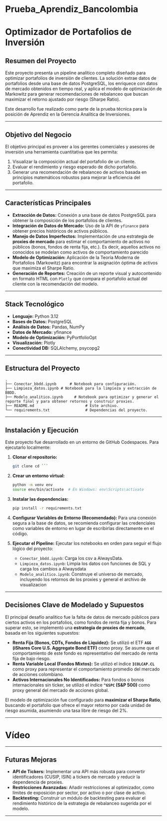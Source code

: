 # Prueba_Aprendiz_Bancolombia
# Optimizador de Portafolios de Inversión

## Resumen del Proyecto

Este proyecto presenta un pipeline analítico completo diseñado para optimizar portafolios de inversión de clientes. La solución extrae datos de portafolios desde una base de datos PostgreSQL, los enriquece con datos de mercado obtenidos en tiempo real, y aplica el modelo de optimización de Markowitz para generar recomendaciones de rebalanceo que buscan maximizar el retorno ajustado por riesgo (Sharpe Ratio).

Este desarrollo fue realizado como parte de la prueba técnica para la posición de Aprendiz en la Gerencia Analítica de Inversiones.

---

## Objetivo del Negocio

El objetivo principal es proveer a los gerentes comerciales y asesores de inversión una herramienta cuantitativa que les permita:
1.  Visualizar la composición actual del portafolio de un cliente.
2.  Evaluar el rendimiento y riesgo esperado de dicho portafolio.
3.  Generar una recomendación de rebalanceo de activos basada en principios matemáticos robustos para mejorar la eficiencia del portafolio.

---

## Características Principales

* **Extracción de Datos:** Conexión a una base de datos PostgreSQL para obtener la composición de los portafolios de clientes.
* **Integración de Datos de Mercado:** Uso de la API de `yfinance` para obtener precios históricos de activos públicos.
* **Manejo de Datos Imperfectos:** Implementación de una estrategia de **proxies de mercado** para estimar el comportamiento de activos no públicos (bonos, fondos de renta fija, etc.). Es decir, aquellos activos no conocidos se modelan como activos de comportamiento parecido
* **Modelo de Optimización:** Aplicación de la Teoría Moderna de Portafolios (Markowitz) para encontrar la asignación óptima de activos que maximiza el Sharpe Ratio.
* **Generación de Reportes:** Creación de un reporte visual y autocontenido en formato HTML con `Plotly` que compara el portafolio actual del cliente con la recomendación del modelo.

---

## Stack Tecnológico

* **Lenguaje:** Python 3.12
* **Bases de Datos:** PostgreSQL
* **Análisis de Datos:** Pandas, NumPy
* **Datos de Mercado:** yfinance
* **Modelo de Optimización:** PyPortfolioOpt
* **Visualización:** Plotly
* **Conectividad DB:** SQLAlchemy, psycopg2

---

## Estructura del Proyecto

```
.
├── Conectar_bbdd.ipynb      # Notebook para configuración.
├── Limpieza_datos.ipynb # Notebook para la limpieza y extracción de BBDD.
├── Modelo_analitico.ipynb     # Notebook para optimizar y generar el reporte final y para obtener retornos y construir proxies.
├── README.md                       # Este archivo.
└── requirements.txt                # Dependencias del proyecto.
```

---

## Instalación y Ejecución

Este proyecto fue desarrollado en un entorno de GitHub Codespaces. Para ejecutarlo localmente:

1.  **Clonar el repositorio:**
    ```bash
    git clone cd ```

2.  **Crear un entorno virtual:**
    ```bash
    python -m venv env
    source env/bin/activate  # En Windows: env\Scripts\activate
    ```

3.  **Instalar las dependencias:**
    ```bash
    pip install -r requirements.txt
    ```
4.  **Configurar Variables de Entorno (Recomendado):**
    Para una conexión segura a la base de datos, se recomienda configurar las credenciales como variables de entorno en lugar de escribirlas directamente en el código.

5.  **Ejecutar el Pipeline:**
    Ejecutar los notebooks en orden para seguir el flujo lógico del proyecto:
    * `Conectar_bbdd.ipynb`: Carga los csv a AlwaysData.
    * `Limpieza_datos.ipynb`: Limpia los datos con funciones de SQL y carga los cambios a Alwaysdata
    * `Modelo_analitico.ipynb`: Construye el universo de mercado, incluyendo los retornos de los proxies y general el archivo de visualizacion

---

## Decisiones Clave de Modelado y Supuestos

El principal desafío analítico fue la falta de datos de mercado públicos para ciertos activos en los portafolios, como fondos de renta fija y bonos. Para superar esto, se implementó una **estrategia de proxies de mercado**, basada en los siguientes supuestos:

* **Renta Fija (Bonos, CDTs, Fondos de Liquidez):** Se utilizó el ETF **`AGG` (iShares Core U.S. Aggregate Bond ETF)** como proxy. Se asume que el comportamiento de este fondo es representativo del mercado de renta fija de bajo riesgo.
* **Renta Variable Local (Fondos Mixtos):** Se utilizó el índice **`ICOLCAP.CL`** como proxy para representar el comportamiento promedio del mercado de acciones colombiano.
* **Activos Internacionales No Identificados:** Para fondos o bonos internacionales sin ticker, se utilizó el índice **`^GSPC` (S&P 500)** como proxy general del mercado de acciones global.

El modelo de optimización fue configurado para **maximizar el Sharpe Ratio**, buscando el portafolio que ofrece el mayor retorno por cada unidad de riesgo asumida, asumiendo una tasa libre de riesgo del 2%.

---

# Vídeo 


---

## Futuras Mejoras

* **API de Tickers:** Implementar una API más robusta para convertir identificadores (CUSIP, ISIN) a tickers de mercado y reducir la dependencia de proxies.
* **Restricciones Avanzadas:** Añadir restricciones al optimizador, como límites de exposición por sector, por activo o por clase de activo.
* **Backtesting:** Construir un módulo de backtesting para evaluar el rendimiento histórico de la estrategia de rebalanceo sugerida por el modelo.

---
